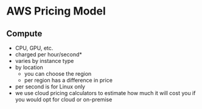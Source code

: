 # AWS Pricing Model
## Compute
- CPU, GPU, etc.
- charged per hour/second*
- varies by instance type
- by location
	- you can choose the region
	- per region has a difference in price
- per second is for Linux only
- we use cloud pricing calculators to estimate how much it will cost you if you would opt for cloud or on-premise